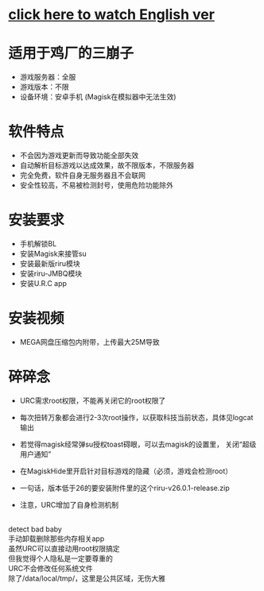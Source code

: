 # [click here to watch English ver](README_en.md)  

# 适用于鸡厂的三崩子
* 游戏服务器：全服
* 游戏版本：不限
* 设备环境：安卓手机 (Magisk在模拟器中无法生效)

# 软件特点
* 不会因为游戏更新而导致功能全部失效
* 自动解析目标游戏以达成效果，故不限版本，不限服务器
* 完全免费，软件自身无服务器且不会联网
* 安全性较高，不易被检测封号，使用危险功能除外

# 安装要求
* 手机解锁BL
* 安装Magisk来接管su
* 安装最新版riru模块
* 安装riru-JMBQ模块
* 安装U.R.C app

# 安装视频
* MEGA网盘压缩包内附带，上传最大25M导致

# 碎碎念

* URC需求root权限，不能再关闭它的root权限了

* 每次扭转万象都会进行2-3次root操作，以获取科技当前状态，具体见logcat输出

* 若觉得magisk经常弹su授权toast碍眼，可以去magisk的设置里， 关闭“超级用户通知”

* 在MagiskHide里开启针对目标游戏的隐藏（必须，游戏会检测root）

* 一句话，版本低于26的要安装附件里的这个riru-v26.0.1-release.zip

* 注意，URC增加了自身检测机制
<br/>
detect bad baby<br/>
手动卸载删除那些内存相关app<br/>
虽然URC可以直接动用root权限搞定<br/>
但我觉得个人隐私是一定要尊重的<br/>
URC不会修改任何系统文件<br/>
除了/data/local/tmp/，这里是公共区域，无伤大雅<br/>

